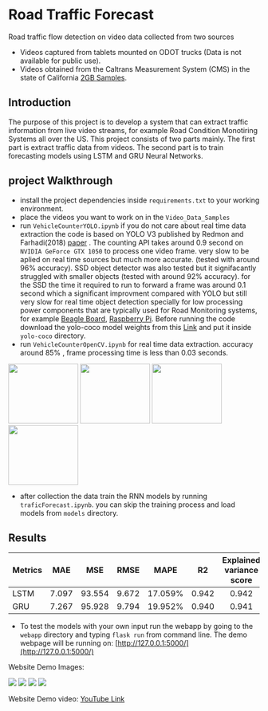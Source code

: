 # Road Traffic Forecast
Road traffic flow detection on video data collected from two sources 
- Videos captured from tablets mounted on ODOT trucks (Data is not available for public use).
- Videos obtained from the Caltrans Measurement System (CMS) in the state of California [2GB Samples](http://www.poss.pku.edu.cn/OpenDataResource/TITS2016WangOnRoadVehicle.zip).
## Introduction 
The purpose of this project is to develop a system that can extract traffic information from live video streams, for example Road Condition Monotiring Systems all over the US. This project consists of two parts mainly. The first part is extract traffic data from
videos. The second part is to train forecasting models using LSTM and GRU Neural Networks.  
## project Walkthrough 
- install the project dependencies inside `requirements.txt` to your working environment.
- place the videos you want to work on in the `Video_Data_Samples`
- run `VehicleCounterYOLO.ipynb` if you do not care about real time data extraction the code is based on YOLO V3 published by Redmon and Farhadi(2018) [paper](https://arxiv.org/abs/1804.02767) . The counting API takes around 0.9 second on `NVIDIA GeForce GTX 1050` to process one video frame. very slow to be aplied on real time sources but much more accurate. (tested with around 96% accuracy). SSD object detector was also tested but it signifacantly struggled with smaller objects (tested with around 92% accuracy). for the SSD the time it required to run to forward a frame was around 0.1 second which a significant improvment compared with YOLO but still very slow for real time object detection specially for low processing power components that are typically used for Road Monitoring systems, for example [Beagle Board](https://beagleboard.org/black), [Raspberry Pi](https://www.raspberrypi.org/). Before running the code download the yolo-coco model weights from this [Link](https://drive.google.com/open?id=1FbtFXOgiGqWpDf1WOCPcw0W1VG8JTC3q) and put it inside `yolo-coco` directory.
- run `VehicleCounterOpenCV.ipynb` for real time data extraction. accuracy around 85% , frame processing time is less than 0.03 seconds. 

<p float="center">
 <img src="/images/cv1.png" width="140" height="120" />
 <img src="/images/cv2.png" width="140" height="120" />
 <img src="/images/cv3.png" width="140" height="120" />
 <img src="/images/cv.png" width="140" height="120" />
 </p>


- after collection the data train the RNN models by running `traficForecast.ipynb`. you can skip the training process and load models from `models` directory.  

## Results
| Metrics | MAE | MSE | RMSE | MAPE |  R2  | Explained variance score |
| ------- |:---:| :--:| :--: | :--: | :--: | :----------------------: |
| LSTM | 7.097 | 93.554 | 9.672 | 17.059% | 0.942 | 0.942 |
| GRU | 7.267 | 95.928 | 9.794| 19.952% | 0.940 | 0.941 |

- To test the models with your own input run the webapp by going to the `webapp` directory and typing `flask run` from command line. 
The demo webpage will be running on: [http://127.0.0.1:5000/](http://127.0.0.1:5000/)

Website Demo Images: 
<p float="center">
  <img src="/images/web1.png" />
  <img src="/images/web2.png"/> 
  <img src="/images/web3.png"/>
  <img src="/images/web4.png"/>
</p>

Website Demo video: [YouTube Link](https://www.youtube.com/watch?v=5iINgD4f1yw&feature=youtu.be)
